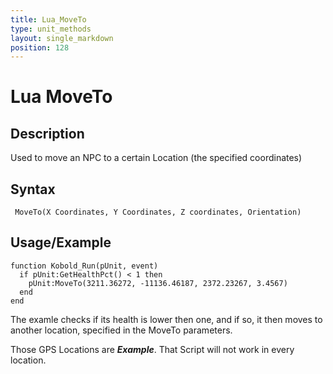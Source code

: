 ```yaml
---
title: Lua_MoveTo
type: unit_methods
layout: single_markdown
position: 128
---
```


# Lua MoveTo

## Description

Used to move an NPC to a certain Location (the specified coordinates)

## Syntax

```
 MoveTo(X Coordinates, Y Coordinates, Z coordinates, Orientation) 
```

## Usage/Example

```
function Kobold_Run(pUnit, event)
  if pUnit:GetHealthPct() < 1 then
    pUnit:MoveTo(3211.36272, -11136.46187, 2372.23267, 3.4567)
  end
end
```

The examle checks if its health is lower then one, and if so, it then moves to another location, specified in the MoveTo parameters.

Those GPS Locations are ***Example***. That Script will not work in every location.
